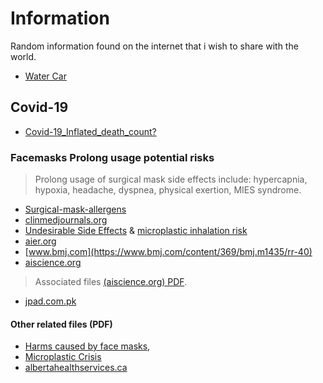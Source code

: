 # Information
Random information found on the internet that i wish to share with the world.

- [Water Car](https://www.youtube.com/watch?v=wjeM2IBhtlc)

## Covid-19
- [Covid-19_Inflated_death_count?](https://www.aamc.org/news-insights/how-are-covid-19-deaths-counted-it-s-complicated)

### Facemasks Prolong usage potential risks
> Prolong usage of surgical mask side effects include: hypercapnia, hypoxia, headache, dyspnea, physical exertion, MIES syndrome.
- [Surgical-mask-allergens](https://www.healio.com/news/primary-care/20201119/commonly-found-allergens-exist-in-some-face-masks)
- [clinmedjournals.org](https://clinmedjournals.org/articles/jide/journal-of-infectious-diseases-and-epidemiology-jide-6-130.php?jid=jide)
- [Undesirable Side Effects](https://www.ncbi.nlm.nih.gov/pmc/articles/PMC8072811/) & [microplastic inhalation risk](https://www.ncbi.nlm.nih.gov/pmc/articles/PMC7773316/)
- [aier.org](https://www.aier.org/article/medical-journal-warns-about-maskss-potentially-devastating-consequences/)
- [www.bmj.com](https://www.bmj.com/content/369/bmj.m1435/rr-40)
- [aiscience.org](http://scholar.googleusercontent.com/scholar?q=cache:z12bRr88CFIJ:scholar.google.com/+health+problems+caused+by+surgical+masks+side+effect+of+prolonged+use&hl=fr&as_sdt=0,5)
> Associated files [(aiscience.org) PDF](http://files.aiscience.org/journal/article/pdf/70570152.pdf).
- [jpad.com.pk](http://jpad.com.pk/index.php/jpad/article/view/1634)

#### Other related files (PDF)
- [Harms caused by face masks](http://proremedium.pl/wp-content/uploads/2021/05/Rancourt.pdf), 
- [Microplastic Crisis](https://www.mdpi.com/1660-4601/18/13/7068/pdf)
- [albertahealthservices.ca](https://www.albertahealthservices.ca/assets/info/ppih/if-ppih-covid-19-sag-evidence-of-harm-from-mask-use-for-specific-populations.pdf)





